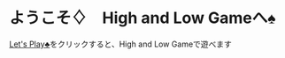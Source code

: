 # ようこそ♢　High and Low Gameへ♠
[Let's Play♣](https://itakuramayu-streamlit-practice09-pageshigh-and-low-game-phcwrk.streamlit.app/)をクリックすると、High and Low Gameで遊べます

